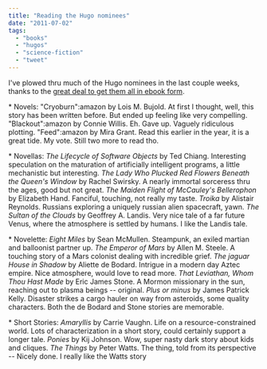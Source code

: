 ```yaml
---
title: "Reading the Hugo nominees"
date: "2011-07-02"
tags: 
  - "books"
  - "hugos"
  - "science-fiction"
  - "tweet"
---
```


I've plowed thru much of the Hugo nominees in the last couple weeks, thanks to the [great deal to get them all in ebook form](http://theludwigs.com/2011/05/hugo-awards-nominees-in-ebook-form/).

\* Novels: "Cryoburn":amazon by Lois M. Bujold. At first I thought, well, this story has been written before. But ended up feeling like very compelling. "Blackout":amazon by Connie Willis. Eh. Gave up. Vaguely ridiculous plotting. "Feed":amazon by Mira Grant. Read this earlier in the year, it is a great tide. My vote. Still two more to read tho.

\* Novellas: _The Lifecycle of Software Objects_ by Ted Chiang. Interesting speculation on the maturation of artificially intelligent programs, a little mechanistic but interesting. _The Lady Who Plucked Red Flowers Beneath the Queen's Window_ by Rachel Swirsky. A nearly immortal sorceress thru the ages, good but not great. _The Maiden Flight of McCauley's Bellerophon_ by Elizabeth Hand. Fanciful, touching, not really my taste. _Troika_ by Alistair Reynolds. Russians exploring a uniquely russian alien spacecraft, yawn. _The Sultan of the Clouds_ by Geoffrey A. Landis. Very nice tale of a far future Venus, where the atmosphere is settled by humans. I like the Landis tale.

\* Novelette: _Eight Miles_ by Sean McMullen. Steampunk, an exiled martian and balloonist partner up. _The Emperor of Mars_ by Allen M. Steele. A touching story of a Mars colonist dealing with incredible grief. _The jaguar House in Shadow_ by Aliette de Bodard. Intrigue in a modern day Aztec empire. Nice atmosphere, would love to read more. _That Leviathan, Whom Thou Hast Made_ by Eric James Stone. A Mormon missionary in the sun, reaching out to plasma beings -- original. _Plus or minus_ by James Patrick Kelly. Disaster strikes a cargo hauler on way from asteroids, some quality characters. Both the de Bodard and Stone stories are memorable.

\* Short Stories: _Amaryllis_ by Carrie Vaughn. Life on a resource-constrained world. Lots of characterization in a short story, could certainly support a longer tale. _Ponies_ by Kij Johnson. Wow, super nasty dark story about kids and cliques. _The Things_ by Peter Watts. The thing, told from its perspective -- Nicely done. I really like the Watts story
